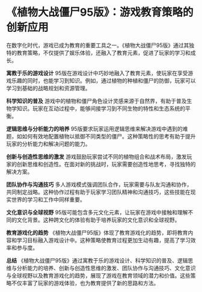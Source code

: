 # 《植物大战僵尸95版》：游戏教育策略的创新应用

在数字化时代，游戏已成为教育的重要工具之一。《植物大战僵尸95版》通过其独特的教育策略，不仅提供了娱乐体验，还融入了教育元素，促进了玩家的学习和成长。

**寓教于乐的游戏设计**
95版在游戏设计中巧妙地融入了教育元素，使玩家在享受游戏乐趣的同时，也能学习到知识。例如，通过植物的种植和僵尸的防御，玩家可以学习到基础的战略规划和资源管理。

**科学知识的普及**
游戏中的植物和僵尸角色设计灵感来源于自然界，有助于普及生物学知识。玩家在互动过程中，能够间接学习到不同生物的特性和生态系统的平衡。

**逻辑思维与分析能力的培养**
95版要求玩家运用逻辑思维来解决游戏中遇到的难题，如如何有效地配置植物以抵御不同类型的僵尸。这种策略性的思考有助于提升玩家的分析能力和解决问题的能力。

**创新与创造性思维的激发**
游戏鼓励玩家尝试不同的植物组合和战术布局，激发玩家的创新思维和创造性。在面对新的挑战时，玩家需要创造性地思考，寻找独特的解决方案。

**团队协作与沟通技巧**
多人游戏模式强调团队合作，玩家需要与队友沟通和协作，共同制定战略。这种协作过程有助于玩家学习团队精神和沟通技巧，这些技能在现实世界的学习和工作中同样重要。

**文化意识与全球视野**
95版可能包含多元文化元素，让玩家在游戏中接触和理解不同的文化背景。这种跨文化的体验有助于培养玩家的文化意识和全球视野。

**教育游戏化的趋势**
《植物大战僵尸95版》体现了教育游戏化的趋势，即将教育内容和学习目标融入游戏设计中。这种策略使教育过程更加生动有趣，提高了学习效率和参与度。

**总结**
《植物大战僵尸95版》通过寓教于乐的游戏设计、科学知识的普及、逻辑思维与分析能力的培养、创新与创造性思维的激发、团队协作与沟通技巧、文化意识与全球视野以及教育游戏化的趋势，展现了游戏在教育领域的潜力和价值。这些策略不仅丰富了玩家的游戏体验，也为教育提供了新的思路和方法。